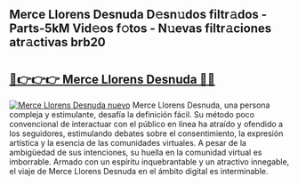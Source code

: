 ## Merce Llorens Desnuda D𝚎sn𝚞dos filtr𝚊dos - Parts-5kM Vid𝚎os f𝚘tos - N𝚞evas filtr𝚊ciones atr𝚊ctivas brb20

# <h2><a href="http://mb7s5l.tromn.icu/?c=Merce+Llorens+Desnuda">🔗👉👉👉 Merce Llorens Desnuda 🔗🔗</a></h2>

[![Merce Llorens Desnuda nuevo](https://i.imgur.com/pEAQMta.gif)](http://mb7s5l.tromn.icu/?c=Merce+Llorens+Desnuda)
Merce Llorens Desnuda, una persona compleja y estimulante, desafía la definición fácil. Su método poco convencional de interactuar con el público en línea ha atraído y ofendido a los seguidores, estimulando debates sobre el consentimiento, la expresión artística y la esencia de las comunidades virtuales. A pesar de la ambigüedad de sus intenciones, su huella en la comunidad virtual es imborrable. Armado con un espíritu inquebrantable y un atractivo innegable, el viaje de Merce Llorens Desnuda en el ámbito digital es interminable.
